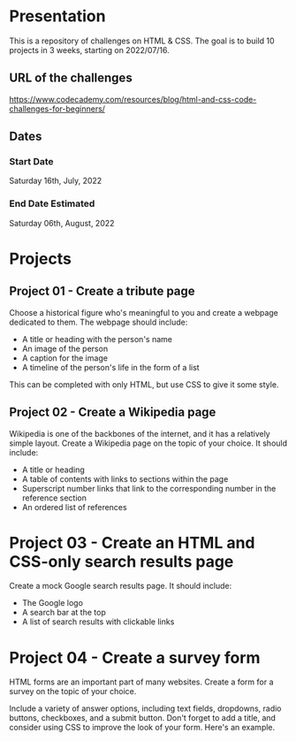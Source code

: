 # Presentation

This is a repository of challenges on HTML & CSS. The goal is to build 10
projects in 3 weeks, starting on 2022/07/16.

## URL of the challenges

https://www.codecademy.com/resources/blog/html-and-css-code-challenges-for-beginners/

## Dates

### Start Date

Saturday 16th, July, 2022

### End Date Estimated

Saturday 06th, August, 2022

# Projects

## Project 01 - Create a tribute page

Choose a historical figure who's meaningful to you and create a webpage
dedicated to them. The webpage should include:

- A title or heading with the person's name
- An image of the person
- A caption for the image
- A timeline of the person's life in the form of a list

This can be completed with only HTML, but use CSS to give it some style.

## Project 02 - Create a Wikipedia page

Wikipedia is one of the backbones of the internet, and it has a relatively
simple layout. Create a Wikipedia page on the topic of your choice. It should
include:

- A title or heading
- A table of contents with links to sections within the page
- Superscript number links that link to the corresponding number in the
  reference section
- An ordered list of references

# Project 03 - Create an HTML and CSS-only search results page

Create a mock Google search results page. It should include:

- The Google logo
- A search bar at the top
- A list of search results with clickable links

# Project 04 - Create a survey form

HTML forms are an important part of many websites. Create a form for a survey on
the topic of your choice.

Include a variety of answer options, including text fields, dropdowns, radio
buttons, checkboxes, and a submit button. Don't forget to add a title, and
consider using CSS to improve the look of your form. Here's an example.
